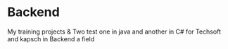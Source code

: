 # Backend
My training projects & Two test one in java and another in C# for Techsoft and kapsch in Backend a field
